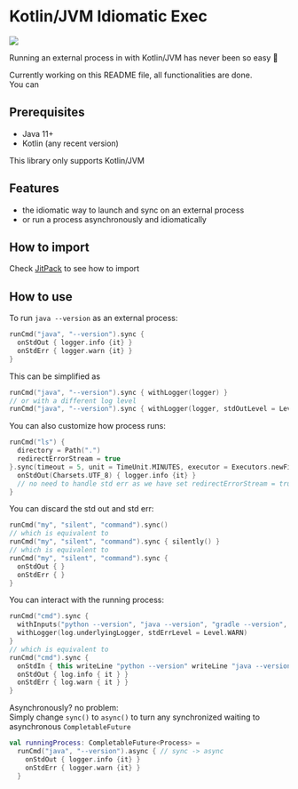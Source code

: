 # Kotlin/JVM Idiomatic Exec
[![](https://jitpack.io/v/CXwudi/kotlin-jvm-idiomatic-exec.svg)](https://jitpack.io/#CXwudi/kotlin-jvm-idiomatic-exec)

Running an external process in with Kotlin/JVM has never been so easy 🤤

Currently working on this README file, all functionalities are done.  
You can 

## Prerequisites

- Java 11+
- Kotlin (any recent version)

This library only supports Kotlin/JVM

## Features

- the idiomatic way to launch and sync on an external process
- or run a process asynchronously and idiomatically

## How to import

Check [JitPack](https://jitpack.io/#CXwudi/kotlin-jvm-idiomatic-exec) to see how to import

## How to use

To run `java --version` as an external process:

```kotlin
runCmd("java", "--version").sync {
  onStdOut { logger.info {it} }
  onStdErr { logger.warn {it} }
}
```

This can be simplified as

```kotlin
runCmd("java", "--version").sync { withLogger(logger) }
// or with a different log level
runCmd("java", "--version").sync { withLogger(logger, stdOutLevel = Level.INFO, stdErrLevel = Level.WARN) }
```

You can also customize how process runs:

```kotlin
runCmd("ls") {
  directory = Path(".")
  redirectErrorStream = true
}.sync(timeout = 5, unit = TimeUnit.MINUTES, executor = Executors.newFixedThreadPool(3)) {
  onStdOut(Charsets.UTF_8) { logger.info {it} }
  // no need to handle std err as we have set redirectErrorStream = true
}
```

You can discard the std out and std err:

```kotlin
runCmd("my", "silent", "command").sync()
// which is equivalent to 
runCmd("my", "silent", "command").sync { silently() }
// which is equivalent to 
runCmd("my", "silent", "command").sync {
  onStdOut { }
  onStdErr { }
}
```

You can interact with the running process:

```kotlin
runCmd("cmd").sync {
  withInputs("python --version", "java --version", "gradle --version", "exit")
  withLogger(log.underlyingLogger, stdErrLevel = Level.WARN)
}
// which is equivalent to 
runCmd("cmd").sync {
  onStdIn { this writeLine "python --version" writeLine "java --version" writeLine "gradle --version" writeLine "exit" }
  onStdOut { log.info { it } }
  onStdErr { log.warn { it } }
}
```

Asynchronously? no problem:  
Simply change `sync()` to `async()` to turn any synchronized waiting to asynchronous `CompletableFuture`

```kotlin
val runningProcess: CompletableFuture<Process> = 
  runCmd("java", "--version").async { // sync -> async
    onStdOut { logger.info {it} }
    onStdErr { logger.warn {it} } 
  }
```